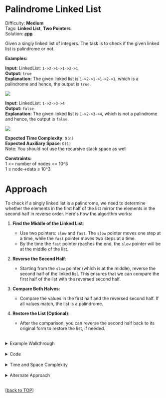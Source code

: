 # Palindrome Linked List

Difficulty: **Medium** <br>
Tags: **Linked List**, **Two Pointers** <br>
Solution: **[cpp](palindromeLinkedList.cpp)**

Given a singly linked list of integers. The task is to check if the given linked list is palindrome or not.

**Examples:**

**Input:** LinkedList: `1->2->1->1->2->1` <br>
**Output:** `true` <br>
**Explanation:** The given linked list is `1->2->1->1->2->1`, which is a palindrome and hence, the output is `true`. 

![](https://media.geeksforgeeks.org/img-practice/prod/addEditProblem/700391/Web/Other/blobid0_1722089787.png)

**Input:** LinkedList: `1->2->3->4` <br>
**Output:** `false` <br>
**Explanation:** The given linked list is `1->2->3->4`, which is not a palindrome and hence, the output is `false`.  

![](https://media.geeksforgeeks.org/img-practice/prod/addEditProblem/700391/Web/Other/blobid1_1722089845.png)  

**Expected Time Complexity**: `O(n)`  
**Expected Auxiliary Space**: `O(1)`   
Note: You should not use the recursive stack space as well

**Constraints:**  
1 <= number of nodes <= 10^5  
1 ≤ node->data ≤ 10^3

# **Approach**

To check if a singly linked list is a palindrome, we need to determine whether the elements in the first half of the list mirror the elements in the second half in reverse order. Here's how the algorithm works:

1. **Find the Middle of the Linked List**:
   - Use two pointers: `slow` and `fast`. The `slow` pointer moves one step at a time, while the `fast` pointer moves two steps at a time.
   - By the time the `fast` pointer reaches the end, the `slow` pointer will be at the middle of the list.

2. **Reverse the Second Half**:
   - Starting from the `slow` pointer (which is at the middle), reverse the second half of the linked list. This ensures that we can compare the first half of the list with the reversed second half.

3. **Compare Both Halves**:
   - Compare the values in the first half and the reversed second half. If all values match, the list is a palindrome.

4. **Restore the List (Optional)**:
   - After the comparison, you can reverse the second half back to its original form to restore the list, if needed.

<br>
<details>
<summary>Example Walkthrough</summary>

Let's consider an example:
```
Input: 1 -> 2 -> 3 -> 2 -> 1
```

1. **Finding the Middle**:
   - Use two pointers (`slow` and `fast`):
     - Initially, both are at the head: `slow = 1`, `fast = 1`.
     - Move `slow` one step and `fast` two steps.
     - `slow = 2`, `fast = 3`.
     - Continue moving: `slow = 3`, `fast = 1` (end of the list).
     - `slow` is now pointing to the middle of the list at node with value `3`.

2. **Reversing the Second Half**:
   - Reverse the second half starting from the node after `slow` (`2 -> 1` becomes `1 -> 2`).

3. **Comparing Both Halves**:
   - Compare the first half (`1 -> 2 -> 3`) with the reversed second half (`1 -> 2`).
   - They match, so the list is a palindrome.

4. **Result**:
   - The function returns `true`.
</details>

<br>
<details>
<summary>Code</summary>


```cpp
class Solution {
public:
    // Function to check whether the list is palindrome.
    bool isPalindrome(Node *head) {
        if (!head || !head->next) return true;  // If list is empty or has only one node, it's a palindrome.

        // Step 1: Find the middle of the linked list
        Node *slow = head, *fast = head;
        while (fast && fast->next) {
            slow = slow->next;
            fast = fast->next->next;
        }

        // Step 2: Reverse the second half of the list
        Node *prev = nullptr, *next = nullptr, *curr = slow;
        while (curr) {
            next = curr->next;
            curr->next = prev;
            prev = curr;
            curr = next;
        }

        // Step 3: Compare both halves
        Node *firstHalf = head, *secondHalf = prev;
        while (secondHalf) {  // We only need to compare till the end of the reversed second half.
            if (firstHalf->data != secondHalf->data)
                return false;
            firstHalf = firstHalf->next;
            secondHalf = secondHalf->next;
        }

        return true;
    }
};
```
</details>

<br>
<details>
<summary>Time and Space Complexity</summary>

- **Time Complexity**: `O(n)`
  - Finding the middle of the list takes `O(n)` time (using two pointers).
  - Reversing the second half takes `O(n/2)` time (since we only reverse half the list).
  - Comparing the two halves takes `O(n/2)` time.
  - Overall, the time complexity is `O(n)`.

- **Space Complexity**: `O(1)`
  - No additional space is used apart from a few pointers (`slow`, `fast`, `prev`, `next`, etc.), all of which use constant space. This ensures `O(1)` auxiliary space.
</details>

<br>
<details>
<summary>Alternate Approach</summary>

A less optimal approach would be:
1. **Using a Stack**: Traverse the first half of the list and push the elements onto a stack, then pop elements and compare with the second half. This uses O(n) additional space (for the stack), making it less space-efficient compared to the in-place reversal method.

</details>

<br>

[[back to TOP](#palindrome-linked-list)]
